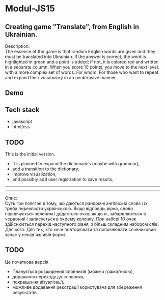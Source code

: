 # Modul-JS15
## Creating game "Translate", from English in Ukrainian.

Description:  
The essence of the game is that random English words are given and they must be translated into Ukrainian. If the answer is correct, the word is highlighted in green and a point is added; if not, it is colored red and written in a separate column.
When you score 10 points, you move to the next level, with a more complex set of words.
For whom:
For those who want to repeat and expand their vocabulary in an unobtrusive manner

Demo
--- 
## Tech stack
- javascript   
- html/css

## TODO   
This is the initial version.  
- It is planned to expand the dictionaries (maybe with grammar),   
- add a transition to the dictionary,  
- improve visualization,   
- and possibly add user registration to save results.
---   
---
Опис:  
Суть гри полягає в тому, що даються рандомні англійські слова і їх треба перекласти українською. Якщо відповідь вірна, слово підсвічується зеленим і додається очко, якщо ні, забарвлюється в червоний і записується в окрему колонку.
При наборі 10 очок здійснюється перехід наступного рівня, з більш складним набором слів.
Для кого:
Для тих, хто хоче повторювати та поповнювати словниковий запас у ненав'язливій формі.

## TODO  
Це початкова версія.  
- Планується розширення словників (може з граматикою),   
- додавання переходу до словника,   
- покращення візуалізації,  
- можливе додавання реєстрації користувача для збереження результатів.
  

